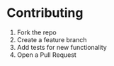 # Contributing

1. Fork the repo
2. Create a feature branch
3. Add tests for new functionality
4. Open a Pull Request
